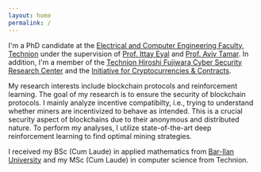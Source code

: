 ```yaml
---
layout: home
permalink: /
---
```


I'm a PhD candidate at the [Electrical and Computer Engineering Faculty](https://ece.technion.ac.il/), [Technion](https://www.technion.ac.il/en/home-2/) under the supervision of [Prof. Ittay Eyal](https://webee.technion.ac.il/people/ittay/) and [Prof. Aviv Tamar](https://avivt.github.io/avivt/).
In addition, I'm a member of the [Technion Hiroshi Fujiwara Cyber Security Research Center](https://cyber.technion.ac.il/) and the [Initiative for Cryptocurrencies & Contracts](https://www.initc3.org/).

My research interests include blockchain protocols and reinforcement learning.
The goal of my research is to ensure the security of blockchain protocols.
I mainly analyze incentive compatibilty, i.e., trying to understand whether miners are incentivized to behave as intended.
This is a crucial security aspect of blockchains due to their anonymous and distributed nature.
To perform my analyses, I utilize state-of-the-art deep reinforcement learning to find optimal mining strategies.

I received my BSc (Cum Laude) in applied mathematics from [Bar-Ilan University](https://www.biu.ac.il/en) and my MSc (Cum Laude) in computer science from Technion.
